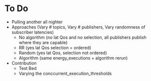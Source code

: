 # To Do
- Pulling another all nighter 
- Approaches (Vary # topics, Vary # publishers, Vary randomness of subscriber latencies)
  - No algorithm (no lat Qos and no selection, all publishers publish where they are capable)
  - RR (yes lat Qos selection = ordered)
  - Random (yes lat Qos, selection not ordered)
  - Algorithm (same energy_executions + algorithm rerun)
- Contribution
  - Test Bed
  - Varying the conccurrent_execution_thresholds